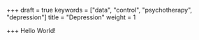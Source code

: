 +++
draft = true
keywords = ["data", "control", "psychotherapy", "depression"]
title = "Depression"
weight = 1

+++
Hello World!